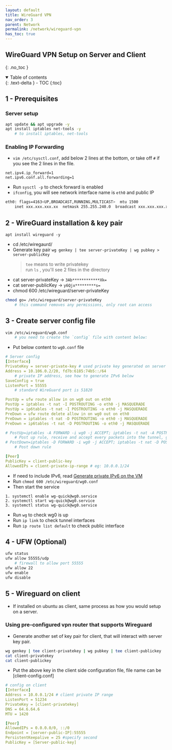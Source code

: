 ```yaml
---
layout: default    
title: WireGuard VPN
nav_order: 3
parent: Network
permalink: /network/wireguard-vpn
has_toc: true
---
```


## WireGuard VPN Setup on Server and Client
{: .no_toc } 

<details open markdown="block">
  <summary>
    Table of contents
  </summary>
  {: .text-delta }
- TOC
{:toc}
</details>

## 1 - Prerequisites 

### Server setup
  
```bash
apt update && apt upgrade -y 
apt install iptables net-tools -y 
    # to install iptables, net-tools
```

### Enabling IP Forwarding

* `vim /etc/sysctl.conf`, add below 2 lines at the bottom, or take off `#` if you see the 2 lines in the file. 

```
net.ipv4.ip_forward=1 
net.ipv6.conf.all.forwarding=1
```

* Run `sysctl -p` to check forward is enabled
* `ifconfig`, you will see network interface name is `eth0` and public IP

```bash
eth0: flags=4163<UP,BROADCAST,RUNNING,MULTICAST>  mtu 1500
    inet xxx.xxx.xxx.xx  netmask 255.255.240.0  broadcast xxx.xxx.xxx.xx
```

## 2 - WireGuard installation & key pair 

```
apt install wireguard -y 
```

* cd /etc/wiregaurd/ 
* Generate key pair `wg genkey | tee server-privateKey | wg pubkey > server-publicKey`  
    > `tee` means to write privatekey  
    > run `ls` , you'll see 2 files in the directory
* cat server-privateKey -> `3Ab************Xk=`
* cat server-publicKey -> `y6Qjx*********s=`
* chmod 600 /etc/wireguard/server-privateKey 

```bash    
chmod go= /etc/wireguard/server-privateKey
    # this command removes any permissions, only root can access
```

## 3 - Create server config file 
 
```bash 
vim /etc/wireguard/wg0.conf
    # you need to create the `config` file with content below: 
```

* Put below content to `wg0.conf` file

```yml
# Server config 
[Interface]
PrivateKey = server-private-key # used private key generated on server side
Address = 10.106.0.2/20, fd7b:6185:74b5::/64  
    # private IP address, see how to generate IPv6 below 
SaveConfig = true
ListenPort = 55555
    # standard WireGuard port is 51820

PostUp = ufw route allow in on wg0 out on eth0
PostUp = iptables -t nat -I POSTROUTING -o eth0 -j MASQUERADE
PostUp = ip6tables -t nat -I POSTROUTING -o eth0 -j MASQUERADE
PreDown = ufw route delete allow in on wg0 out on eth0
PreDown = iptables -t nat -D POSTROUTING -o eth0 -j MASQUERADE
PreDown = ip6tables -t nat -D POSTROUTING -o eth0 -j MASQUERADE

# PostUp=iptables -A FORWARD -i wg0 -j ACCEPT; iptables -t nat -A POSTROUTING -o eth0 -j MASQUERADE; 
    # Post up rule, receive and accept every packets into the tunnel, going outward tunnel interface with masked the public IP of the server 
# PostDown=iptables -D FORWARD -i wg0 -j ACCEPT; iptables -t nat -D POSTROUTING -o eth0 -j MASQUERADE; 
    # Post down rule

[Peer]
PublicKey = client-public-key
AllowedIPs = client-private-ip-range # eg: 10.0.0.1/24
```

* If need to include IPv6, read [Generate private IPv6 on the VM](/network/generate-private-ipv6)
* Run `chmod 600 /etc/wireguard/wg0.conf` 
* Then start the service 
  
```
1. systemctl enable wg-quick@wg0.service
2. systemctl start wg-quick@wg0.service
3. systemctl status wg-quick@wg0.service
```
* Run `wg` to check wg0 is up
* Run `ip link` to check tunnel interfaces 
* Run `ip route list default` to check public interface

## 4 - UFW (Optional)

```bash 
ufw status 
ufw allow 55555/udp
    # firewall to allow port 55555 
ufw allow 22
ufw enable 
ufw disable 
```

## 5 - Wireguard on client

* If installed on ubuntu as client, same process as how you would setup on a server. 

### Using pre-configured vpn router that supports Wireguard

* Generate another set of key pair for client, that will interact with server key pair.  

```bash   
wg genkey | tee client-privatekey | wg pubkey | tee client-publickey 
cat client-privatekey
cat client-publickey
```

* Put the above key in the client side configuration file, file name can be [client-config.conf]

```yml
# config on client
[Interface]
Address = 10.0.0.1/24 # client private IP range 
ListenPort = 51234
PrivateKey = [client-privatekey]
DNS = 64.6.64.6
MTU = 1420

[Peer]
AllowedIPs = 0.0.0.0/0, ::/0
Endpoint = [server-public-IP]:55555
PersistentKeepalive = 25 #specify second 
PublicKey = [Server-public-key]
```